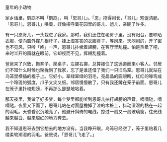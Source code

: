 童年的小动物  



家乡话里，鹦鹉不叫「鹦鹉」，叫「恩哥儿」。「恩」拖得闷长，「哥儿」短促清脆。「恩哥儿，恩哥儿」唤着，好像招呼着花园里的哥儿、姐儿，亲昵了许多。



有一只恩哥儿，一头栽进了我家。那时，我们还住在老房子里。没有阳台，要晾晒衣服，便向窗外撑几根杆子，挂上湿答答的衣服裤子，等风来。天闷闷的，开了窗也不见风，只听「咚」一声，恩哥儿扑棱着翅膀，在客厅里乱撞。怕是热晕了吧，来时半开的窗就在眼前，它却视而不见，挥翅乱撞着。



爸爸来了兴致，搬凳子，爬桌子，左挪右挪，总算接住了这远道而来小客人。邻居们不知什么时候也聚拢到了我家，忘了是谁还借了我们一只旧鸟笼。恩哥儿就站在鸟笼里横插的棍子上。它好小。翠绿翠绿的羽毛，亮晶晶的圆眼睛，红红的喙弯成一个玲珑的弧度，爪子又尖又细。邻居慢慢散了，只有我还蹲在笼子前面。恩哥儿在笼子里扑棱翅膀，不再那么瑟瑟地站着。



那天夜里，我做了好多梦，每个梦里都能听到恩哥儿拍打翅膀的声音。嘀嘀哒，嘀嘀哒，夜里又下雨了，恩哥儿站在对面屋檐掉了漆的木桩上，抖动湿湿的黏在一起的羽毛。天昏昏沉沉地亮了，他避开斜倚的电线，掠过一扇又一扇玻璃窗，往光线越来越白、越来越红的地方奔去。



我不知道恩哥去到它想去的地方没有。当我睁开眼，鸟笼已经空了，笼子里粘着几缕柔软潮湿的羽毛。爸爸说，「恩哥儿飞走了。」





